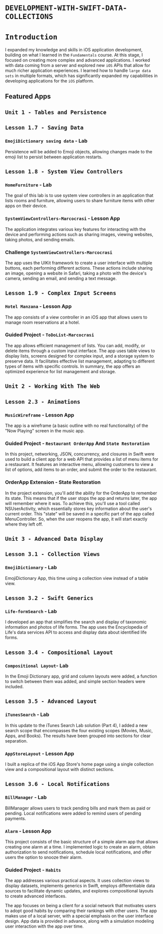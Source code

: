 # `DEVELOPMENT-WITH-SWIFT-DATA-COLLECTIONS`

# `Introduction`

I expanded my knowledge and skills in iOS application development, building on what I learned in the `Fundamentals` course. At this stage, I focused on creating more complex and advanced applications. I worked with data coming from a server and explored new `iOS` APIs that allow for much richer application experiences. I learned how to handle `large data sets` in multiple formats, which has significantly expanded my capabilities in developing applications for the `iOS` platform.

## Featured Apps

## `Unit 1 - Tables and Persistence`

## `Lesson 1.7 - Saving Data`

### `EmojiDictionary saving data` - Lab

Persistence will be added to Emoji objects, allowing changes made to the emoji list to persist between application restarts.

## `Lesson 1.8 - System View Controllers`

### `HomeFurniture` - Lab

The goal of this lab is to use system view controllers in an application that lists rooms and furniture, allowing users to share furniture items with other apps on their device.

### `SystemViewControllers-Marcocrasi` - Lesson App

The application integrates various key features for interacting with the device and performing actions such as sharing images, viewing websites, taking photos, and sending emails.

### Challenge `SystemViewControllers-Marcocrasi`  

The app uses the UIKit framework to create a user interface with multiple buttons, each performing different actions. These actions include sharing an image, opening a website in Safari, taking a photo with the device's camera, sending an email, and sending a text message.

## `Lesson 1.9 - Complex Input Screens`

### `Hotel Manzana` - Lesson App

The app consists of a view controller in an iOS app that allows users to manage room reservations at a hotel.

### Guided Project - `ToDoList-Marcocrasi` 

The app allows efficient management of lists. You can add, modify, or delete items through a custom input interface. The app uses table views to display lists, screens designed for complex input, and a storage system to preserve data. It facilitates effective list management, adapting to different types of items with specific controls. In summary, the app offers an optimized experience for list management and storage.

## `Unit 2 - Working With The Web`

## `Lesson 2.3 - Animations`

### `MusicWireframe` - Lesson App

The app is a wireframe (a basic outline with no real functionality) of the "Now Playing" screen in the music app.

### Guided Project - `Restaurant OrderApp` And `State Restoration`

In this project, networking, JSON, concurrency, and closures in Swift were used to build a client app for a web API that provides a list of menu items for a restaurant. It features an interactive menu, allowing customers to view a list of options, add items to an order, and submit the order to the restaurant.

### OrderApp Extension - State Restoration

In the project extension, you'll add the ability for the OrderApp to remember its state. This means that if the user stops the app and returns later, the app will remember where it was. To achieve this, you'll use a tool called NSUserActivity, which essentially stores key information about the user's current order. This "state" will be saved in a specific part of the app called MenuController. So, when the user reopens the app, it will start exactly where they left off.

## `Unit 3 - Advanced Data Display`

## `Lesson 3.1 - Collection Views`

### `EmojiDictionary` - Lab

EmojiDictionary App, this time using a collection view instead of a table view.

## `Lesson 3.2 - Swift Generics`

### `Life-formSearch` - Lab

I developed an app that simplifies the search and display of taxonomic information and photos of life forms. The app uses the Encyclopedia of Life's data services API to access and display data about identified life forms.

## `Lesson 3.4 - Compositional Layout`

###  `Compositional Layout`- Lab  

In the Emoji Dictionary app, grid and column layouts were added, a function to switch between them was added, and simple section headers were included.

## `Lesson 3.5 - Advanced Layout`

### `iTunesSearch` - Lab 

In this update to the iTunes Search Lab solution (Part 4), I added a new search scope that encompasses the four existing scopes (Movies, Music, Apps, and Books). The results have been grouped into sections for clear separation.

### `AppStoreLayout` - Lesson App

I built a replica of the iOS App Store's home page using a single collection view and a compositional layout with distinct sections.

## `Lesson 3.6 - Local Notifications`

### `BillManager` - Lab

BillManager allows users to track pending bills and mark them as paid or pending. Local notifications were added to remind users of pending payments.

### `Alarm` - Lesson App

This project consists of the basic structure of a simple alarm app that allows creating one alarm at a time. I implemented logic to create an alarm, obtain authorization to send notifications, schedule local notifications, and offer users the option to snooze their alarm.

### Guided Project - `Habits`

The app addresses various practical aspects. It uses collection views to display datasets, implements generics in Swift, employs differentiable data sources to facilitate dynamic updates, and explores compositional layouts to create advanced interfaces.

The app focuses on being a client for a social network that motivates users to adopt good habits by comparing their rankings with other users. The app makes use of a local server, with a special emphasis on the user interface design. App data is provided in advance, along with a simulation modeling user interaction with the app over time.
